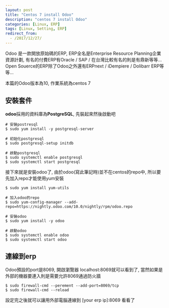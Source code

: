 ```yaml
---
layout: post
title: "Centos 7 install Odoo"
description: "centos 7 install Odoo"
categories: [Linux, ERP]
tags: [Linux, Setting, ERP]
redirect_from:
  - /2017/12/27/
---
```


Odoo 是一款開放原始碼的ERP, ERP全名是Enterprise Resource Planning企業資源計劃, 有名的付費ERP有Oracle / SAP / 在台灣比較有名的則是有鼎新等等... Open Souerce的ERP除了Odoo之外還有ERPnext / iDempiere / Dolibarr ERP等等...

本篇的Odoo版本為10, 作業系統為centos 7

## 安裝套件

**odoo**採用的資料庫為**PostgreSQL**, 先裝起來然後啟動吧

```shell
# 安裝postresql
$ sudo yum install -y postgresql-server

# 初始化postgresql
$ sudo postgresql-setup initdb

# 啟動postgresql
$ sudo systemctl enable postgresql
$ sudo systemctl start postgresql
```

接下來就是安裝odoo了, 由於odoo(寫此筆記時)並不在centos的repo中, 所以要先加入repo才能使用yum安裝

```shell
$ sudo yum install yum-utils

# 加入odoo的repo
$ sudo yum-config-manager --add-repo=https://nightly.odoo.com/10.0/nightly/rpm/odoo.repo

# 安裝odoo
$ sudo yum install -y odoo

# 啟動odoo
$ sudo systemctl enable odoo
$ sudo systemctl start odoo
```

## 連線到erp

Odoo預設的port是8069, 開啟瀏覽器 localhost:8069就可以看到了, 當然如果是外部的機器要連入則是需要允許8069通過防火牆

```shell
$ sudo firewall-cmd --perement --add-port=8069/tcp
$ sudo firewall-cmd --reload
```

設定完之後就可以讓用外部電腦連線到 [your erp ip]:8069 看看了
